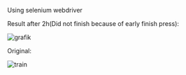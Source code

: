 Using selenium webdriver 

Result after 2h(Did not finish because of early finish press):

![grafik](https://github.com/Julian-Mostbauer/Gartic_Phone_Bot/assets/146772868/24a431e3-d030-4209-a7c3-a9206eb22fe7)

Original:

![train](https://github.com/Julian-Mostbauer/Gartic_Phone_Bot/assets/146772868/a1a74038-a392-4710-a67a-030ea97521dc)


